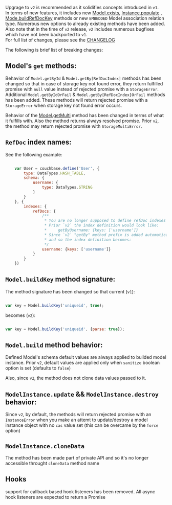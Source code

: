 Upgrage to `v2` is recommended as it solidifies concepts introduced in `v1`.  
In terms of new features, it includes new [Model.exists](https://fogine.github.io/couchbase-odm/Model.html#exists), [Instance.populate](https://fogine.github.io/couchbase-odm/Instance.html#populate) , [Mode.buildRefDocKey](https://fogine.github.io/couchbase-odm/Model.html#buildRefDocKey) methods or new `EMBEDDED` Model association relation type. Numerous new options to already existing methods have been added.  
Also note that in the time of `v2` release, `v2` includes numerous bugfixes which have not been backported to `v1`.  
For full list of changes, please see the [CHANGELOG](https://github.com/fogine/couchbase-odm/blob/master/CHANGELOG.md)  

The following is brief list of breaking changes:  


Model's `get` methods:
-----------------------
Behavior of `Model.getById` & `Model.getBy[RefDocIndex]` methods has been changed so that in case of storage key not found error, they return fulfilled promise with `null` value instead of rejected promise with a `StorageError`.
Additional `Model.getByIdOrFail` & `Model.getBy[RefDocIndex]OrFail` methods has been added. These methods will return rejected promise with a `StorageError` when storage key not found error occurs.

Behavior of the [Model.getMulti](https://fogine.github.io/couchbase-odm/Model.html#getMulti) method has been changed in terms of what it fulfills with. Also the method returns always resolved promise. Prior `v2`, the method may return rejected promise with `StorageMultiError`.


`RefDoc` index names:
----------------------

See the following example:  

````javascript

    var User = couchbase.define('User', {
        type: DataTypes.HASH_TABLE,
        schema: {
            username: {
                type: DataTypes.STRING
            }
        }
    }, {
        indexes: {
            refDocs: {
                /**
                 * You are no longer supposed to define refDoc indexes with hardcoded `getBy` method name prefix
                 * Prior `v2` the index definition would look like:
                 *     getByUsername: {keys: ['username']}
                 * Since `v2` "getBy" method prefix is added automatically to method name
                 * and so the index definition becomes:
                 */
                username: {keys: ['username']}
            }
        }
    })
````

`Model.buildKey` method signature:
------------------------------------
The method signature has been changed so that current (`v1`):

```javascript

var key = Model.buildKey('uniqueid', true);
```

becomes (`v2`):

```javascript

var key = Model.buildKey('uniqueid', {parse: true});
```

`Model.build` method behavior:
------------------------------

Defined Model's schema default values are always applied to builded model instance.
Prior `v2`, default values are applied only when `sanitize` boolean option is set (defaults to `false`)

Also, since `v2`, the method does not clone data values passed to it.

`ModelInstance.update` && `ModelInstance.destroy` behavior:
-----------------------------------------------------------
Since `v2`, by default, the methods will return rejected promise with an `InstanceError` when you make an attemt to update/destroy a model instance object with no `cas` value set (this can be overcame by the `force` option)

`ModelInstance.cloneData`
--------------------------
The method has been made part of private API and so it's no longer accessible throught `cloneData` method name

Hooks
-------
support for callback based hook listeners has been removed. All async hook listeners are expected to return a Promise
